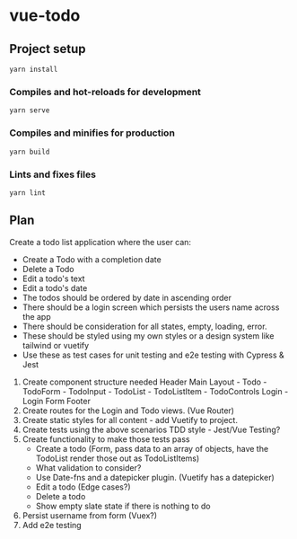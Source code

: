 # vue-todo

## Project setup
```
yarn install
```

### Compiles and hot-reloads for development
```
yarn serve
```

### Compiles and minifies for production
```
yarn build
```

### Lints and fixes files
```
yarn lint
```


## Plan

Create a todo list application where the user can:

- Create a Todo with a completion date
- Delete a Todo
- Edit a todo's text
- Edit a todo's date
- The todos should be ordered by date in ascending order
- There should be a login screen which persists the users name across the app
- There should be consideration for all states, empty, loading, error.
- These should be styled using my own styles or a design system like tailwind or vuetify
- Use these as test cases for unit testing and e2e testing with Cypress & Jest


1. Create component structure needed 
    Header
    Main Layout
       - Todo
           - TodoForm
              - TodoInput
           - TodoList
              - TodoListItem
              - TodoControls
    Login
        - Login Form
    Footer
2. Create routes for the Login and Todo views. (Vue Router)
3. Create static styles for all content - add Vuetify to project.
4. Create tests using the above scenarios TDD style - Jest/Vue Testing?
5. Create functionality to make those tests pass
    - Create a todo (Form, pass data to an array of objects, have the TodoList render those out as TodoListItems)
    - What validation to consider?
    - Use Date-fns and a datepicker plugin. (Vuetify has a datepicker)
    - Edit a todo (Edge cases?)
    - Delete a todo 
    - Show empty slate state if there is nothing to do
6. Persist username from form (Vuex?)
7. Add e2e testing
